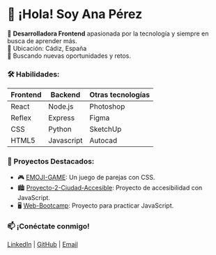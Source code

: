 # 👋 ¡Hola! Soy Ana Pérez

🚀 **Desarrolladora Frontend** apasionada por la tecnología y siempre en busca de aprender más.  
📍 Ubicación: Cádiz, España  
💼 Buscando nuevas oportunidades y retos.

### 🛠️ Habilidades:
| Frontend      | Backend       | Otras tecnologías |
| ------------- | ------------- | ----------------- |
| React         | Node.js       | Photoshop         |
| Reflex        | Express       | Figma             |
| CSS           | Python        | SketchUp          |
| HTML5         | Javascript    | Autocad           |

### 🌟 Proyectos Destacados:
- 🎮 [EMOJI-GAME](https://github.com/anaperezroj/EMOJI-GAME): Un juego de parejas con CSS.
- 🏙️ [Proyecto-2-Ciudad-Accesible](https://github.com/anaperezroj/Proyecto-2-Ciudad-Accesible): Proyecto de accesibilidad con JavaScript.
- 🖥️ [Web-Bootcamp](https://github.com/anaperezroj/Web-Bootcamp): Proyecto para practicar JavaScript.

### 📫 ¡Conéctate conmigo!
[LinkedIn](https://www.linkedin.com/in/anaperezroj/) | [GitHub](https://github.com/anaperezroj) | [Email](mailto:e4a.perez24@gmail.com)
